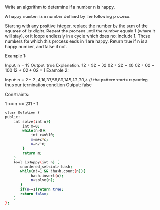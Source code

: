  
Write an algorithm to determine if a number n is happy.

A happy number is a number defined by the following process:

Starting with any positive integer, replace the number by the sum of the squares of its digits.
Repeat the process until the number equals 1 (where it will stay), or it loops endlessly in a cycle which does not include 1.
Those numbers for which this process ends in 1 are happy.
Return true if n is a happy number, and false if not.

 

Example 1:

Input: n = 19
Output: true
Explanation:
12 + 92 = 82
82 + 22 = 68
62 + 82 = 100
12 + 02 + 02 = 1
Example 2:

Input: n = 2  :: 2 ,4,16,37,58,89,145,42,20,4  // the pattern starts repeating thus our termination condition
Output: false
 

Constraints:

1 <= n <= 231 - 1



```bash
class Solution {
public:
    int solve(int n){
        int m=0;
        while(n>0){
            int c=n%10;
            m=m+c*c;
            n=n/10;
        }
        return m;
    }
    bool isHappy(int n) {
       unordered_set<int> hash;
       while(n!=1 && !hash.count(n)){
            hash.insert(n);
            n=solve(n);
       } 
       if(n==1)return true;
       return false; 
    }
};

